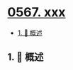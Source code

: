 # [0567. xxx](https://github.com/Tdahuyou/TNotes.leetcode/tree/main/notes/0567.%20xxx)

<!-- region:toc -->

- [1. 📝 概述](#1--概述)

<!-- endregion:toc -->

## 1. 📝 概述
